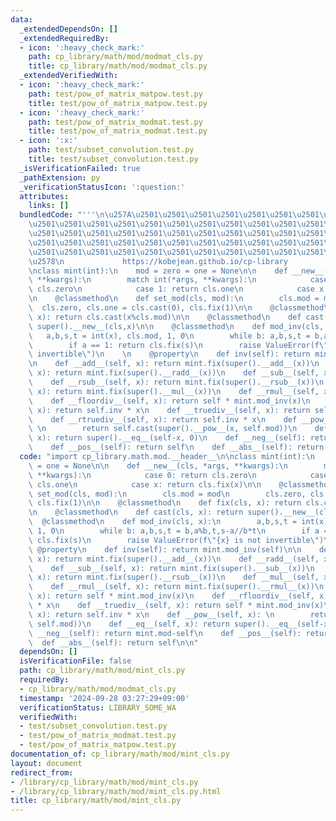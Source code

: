 ```yaml
---
data:
  _extendedDependsOn: []
  _extendedRequiredBy:
  - icon: ':heavy_check_mark:'
    path: cp_library/math/mod/modmat_cls.py
    title: cp_library/math/mod/modmat_cls.py
  _extendedVerifiedWith:
  - icon: ':heavy_check_mark:'
    path: test/pow_of_matrix_matpow.test.py
    title: test/pow_of_matrix_matpow.test.py
  - icon: ':heavy_check_mark:'
    path: test/pow_of_matrix_modmat.test.py
    title: test/pow_of_matrix_modmat.test.py
  - icon: ':x:'
    path: test/subset_convolution.test.py
    title: test/subset_convolution.test.py
  _isVerificationFailed: true
  _pathExtension: py
  _verificationStatusIcon: ':question:'
  attributes:
    links: []
  bundledCode: "'''\n\u257A\u2501\u2501\u2501\u2501\u2501\u2501\u2501\u2501\u2501\u2501\
    \u2501\u2501\u2501\u2501\u2501\u2501\u2501\u2501\u2501\u2501\u2501\u2501\u2501\
    \u2501\u2501\u2501\u2501\u2501\u2501\u2501\u2501\u2501\u2501\u2501\u2501\u2501\
    \u2501\u2501\u2501\u2501\u2501\u2501\u2501\u2501\u2501\u2501\u2501\u2501\u2501\
    \u2501\u2501\u2501\u2501\u2501\u2501\u2501\u2501\u2501\u2501\u2501\u2501\u2501\
    \u2578\n             https://kobejean.github.io/cp-library               \n'''\n\
    \nclass mint(int):\n    mod = zero = one = None\n\n    def __new__(cls, *args,\
    \ **kwargs):\n        match int(*args, **kwargs):\n            case 0: return\
    \ cls.zero\n            case 1: return cls.one\n            case x: return cls.fix(x)\n\
    \n    @classmethod\n    def set_mod(cls, mod):\n        cls.mod = mod\n      \
    \  cls.zero, cls.one = cls.cast(0), cls.fix(1)\n\n    @classmethod\n    def fix(cls,\
    \ x): return cls.cast(x%cls.mod)\n\n    @classmethod\n    def cast(cls, x): return\
    \ super().__new__(cls,x)\n\n    @classmethod\n    def mod_inv(cls, x):\n     \
    \   a,b,s,t = int(x), cls.mod, 1, 0\n        while b: a,b,s,t = b,a%b,t,s-a//b*t\n\
    \        if a == 1: return cls.fix(s)\n        raise ValueError(f\"{x} is not\
    \ invertible\")\n    \n    @property\n    def inv(self): return mint.mod_inv(self)\n\
    \n    def __add__(self, x): return mint.fix(super().__add__(x))\n    def __radd__(self,\
    \ x): return mint.fix(super().__radd__(x))\n    def __sub__(self, x): return mint.fix(super().__sub__(x))\n\
    \    def __rsub__(self, x): return mint.fix(super().__rsub__(x))\n    def __mul__(self,\
    \ x): return mint.fix(super().__mul__(x))\n    def __rmul__(self, x): return mint.fix(super().__rmul__(x))\n\
    \    def __floordiv__(self, x): return self * mint.mod_inv(x)\n    def __rfloordiv__(self,\
    \ x): return self.inv * x\n    def __truediv__(self, x): return self * mint.mod_inv(x)\n\
    \    def __rtruediv__(self, x): return self.inv * x\n    def __pow__(self, x):\
    \ \n        return self.cast(super().__pow__(x, self.mod))\n    def __eq__(self,\
    \ x): return super().__eq__(self-x, 0)\n    def __neg__(self): return mint.mod-self\n\
    \    def __pos__(self): return self\n    def __abs__(self): return self\n\n"
  code: "import cp_library.math.mod.__header__\n\nclass mint(int):\n    mod = zero\
    \ = one = None\n\n    def __new__(cls, *args, **kwargs):\n        match int(*args,\
    \ **kwargs):\n            case 0: return cls.zero\n            case 1: return\
    \ cls.one\n            case x: return cls.fix(x)\n\n    @classmethod\n    def\
    \ set_mod(cls, mod):\n        cls.mod = mod\n        cls.zero, cls.one = cls.cast(0),\
    \ cls.fix(1)\n\n    @classmethod\n    def fix(cls, x): return cls.cast(x%cls.mod)\n\
    \n    @classmethod\n    def cast(cls, x): return super().__new__(cls,x)\n\n  \
    \  @classmethod\n    def mod_inv(cls, x):\n        a,b,s,t = int(x), cls.mod,\
    \ 1, 0\n        while b: a,b,s,t = b,a%b,t,s-a//b*t\n        if a == 1: return\
    \ cls.fix(s)\n        raise ValueError(f\"{x} is not invertible\")\n    \n   \
    \ @property\n    def inv(self): return mint.mod_inv(self)\n\n    def __add__(self,\
    \ x): return mint.fix(super().__add__(x))\n    def __radd__(self, x): return mint.fix(super().__radd__(x))\n\
    \    def __sub__(self, x): return mint.fix(super().__sub__(x))\n    def __rsub__(self,\
    \ x): return mint.fix(super().__rsub__(x))\n    def __mul__(self, x): return mint.fix(super().__mul__(x))\n\
    \    def __rmul__(self, x): return mint.fix(super().__rmul__(x))\n    def __floordiv__(self,\
    \ x): return self * mint.mod_inv(x)\n    def __rfloordiv__(self, x): return self.inv\
    \ * x\n    def __truediv__(self, x): return self * mint.mod_inv(x)\n    def __rtruediv__(self,\
    \ x): return self.inv * x\n    def __pow__(self, x): \n        return self.cast(super().__pow__(x,\
    \ self.mod))\n    def __eq__(self, x): return super().__eq__(self-x, 0)\n    def\
    \ __neg__(self): return mint.mod-self\n    def __pos__(self): return self\n  \
    \  def __abs__(self): return self\n\n"
  dependsOn: []
  isVerificationFile: false
  path: cp_library/math/mod/mint_cls.py
  requiredBy:
  - cp_library/math/mod/modmat_cls.py
  timestamp: '2024-09-28 03:27:29+09:00'
  verificationStatus: LIBRARY_SOME_WA
  verifiedWith:
  - test/subset_convolution.test.py
  - test/pow_of_matrix_modmat.test.py
  - test/pow_of_matrix_matpow.test.py
documentation_of: cp_library/math/mod/mint_cls.py
layout: document
redirect_from:
- /library/cp_library/math/mod/mint_cls.py
- /library/cp_library/math/mod/mint_cls.py.html
title: cp_library/math/mod/mint_cls.py
---
```

